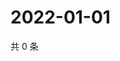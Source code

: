 # 2022-01-01

共 0 条

<!-- BEGIN WEIBO -->
<!-- 最后更新时间 Sat Jan 01 2022 16:17:39 GMT+0800 (China Standard Time) -->

<!-- END WEIBO -->
